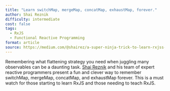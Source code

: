 ```yaml
---
title: "Learn switchMap, mergeMap, concatMap, exhaustMap, forever."
author: Shai Reznik
difficulty: intermediate
cost: false
tags:
  - RxJS
  - Functional Reactive Programming
format: article
source: https://medium.com/@shairez/a-super-ninja-trick-to-learn-rxjss-switchmap-mergemap-concatmap-and-exhaustmap-forever-88e178a75f1b
---
```

Remembering what flattening strategy you need when juggling many observables can be a daunting task. [Shai Reznik](https://twitter.com/shai_reznik) and his team of expert reactive programmers present a fun and clever way to remember switchMap, mergeMap, concatMap, and exhaustMap forever. This is a must watch for those starting to learn RxJS and those needing to teach RxJS.
